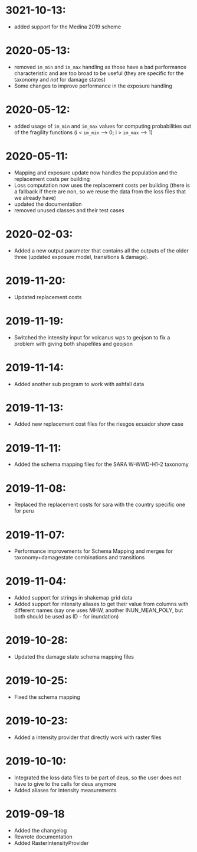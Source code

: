 # 3021-10-13:

- added support for the Medina 2019 scheme

# 2020-05-13:

- removed `im_min` and `im_max` handling as those have a bad performance characteristic
  and are too broad to be useful (they are specific for the taxonomy and *not* for
  damage states)
- Some changes to improve performance in the exposure handling

# 2020-05-12:

- added usage of `im_min` and `im_max` values for computing probabilities
  out of the fragility functions (i < `im_min` --> 0; i > `im_max` --> 1)

# 2020-05-11:

- Mapping and exposure update now handles the population and the replacement costs per building
- Loss computation now uses the replacement costs per building (there is a fallback if there are non, so we reuse the data from the loss files that we already have)
- updated the documentation
- removed unused classes and their test cases

# 2020-02-03:

- Added a new output parameter that contains all the outputs of the older three
  (updated exposure model, transitions & damage).

# 2019-11-20:

- Updated replacement costs

# 2019-11-19:

- Switched the intensity input for volcanus wps to geojson
  to fix a problem with giving both shapefiles and geojson

# 2019-11-14:

- Added another sub program to work with ashfall data

# 2019-11-13:

- Added new replacement cost files for the riesgos ecuador show case

# 2019-11-11:

- Added the schema mapping files for the SARA W-WWD-H1-2 taxonomy

# 2019-11-08:

- Replaced the replacement costs for sara with the country specific
  one for peru

# 2019-11-07:

- Performance improvements for Schema Mapping and merges for
  taxonomy+damagestate combinations and transitions

# 2019-11-04:

- Added support for strings in shakemap grid data
- Added support for intensity aliases to get their value
  from columns with different names (say one uses MHW, another
  INUN\_MEAN\_POLY, but both should be used as ID - for inundation)

# 2019-10-28:

- Updated the damage state schema mapping files

# 2019-10-25:

- Fixed the schema mapping

# 2019-10-23:

- Added a intensity provider that directly work with raster files

# 2019-10-10:

- Integrated the loss data files to be part of deus, so
  the user does not have to give to the calls for deus anymore
- Added aliases for intensity measurements

# 2019-09-18

- Added the changelog
- Rewrote documentation
- Added RasterIntensityProvider
